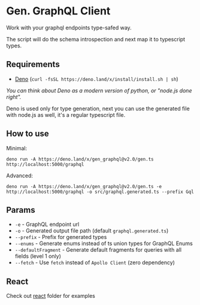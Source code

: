 # Gen. GraphQL Client

Work with your graphql endpoints type-safed way.

The script will do the schema introspection and next map it to typescript types.

## Requirements

* [Deno](https://deno.land) (`curl -fsSL https://deno.land/x/install/install.sh | sh`)

_You can think about Deno as a modern version of python, or "node.js done right"._

Deno is used only for type generation, next you can use the generated file with node.js as well, it's a regular typescript file.

## How to use

Minimal:

```
deno run -A https://deno.land/x/gen_graphql@v2.0/gen.ts http://localhost:5000/graphql
```

Advanced:

```
deno run -A https://deno.land/x/gen_graphql@v2.0/gen.ts -e http://localhost:5000/graphql -o src/graphql.generated.ts --prefix Gql
```

## Params

- `-e` - GraphQL endpoint url
- `-o` - Generated output file path (default `graphql.generated.ts`)
- `--prefix` - Prefix for generated types
- `--enums` - Generate enums instead of ts union types for GraphQL Enums
- `--defaultFragment` - Generate default fragments for queries with all fields (level 1 only)
- `--fetch` - Use `fetch` instead of `Apollo Client` (zero dependency)

## React

Check out [react](./react/) folder for examples
